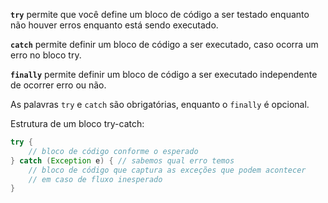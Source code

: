 **`try`** permite que você define um bloco de código a ser testado enquanto não houver erros enquanto está sendo executado.

**`catch`** permite definir um bloco de código a ser executado, caso ocorra um erro no bloco try.

**`finally`** permite definir um bloco de código a ser executado independente de ocorrer erro ou não.

As palavras `try` e `catch` são obrigatórias, enquanto o `finally` é opcional.

Estrutura de um bloco try-catch:

```java
try {
	// bloco de código conforme o esperado
} catch (Exception e) { // sabemos qual erro temos
	// bloco de código que captura as exceções que podem acontecer
	// em caso de fluxo inesperado
}
```